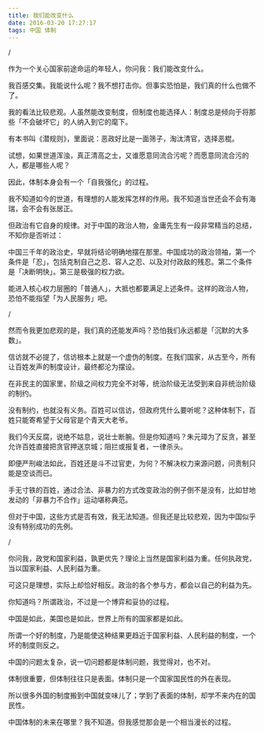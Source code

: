 ```yaml
---
title: 我们能改变什么
date: 2016-03-20 17:27:17
tags: 中国 体制
---
```



/

作为一个关心国家前途命运的年轻人，你问我：我们能改变什么。

我百感交集。我能说什么呢？我不想打击你。但事实恐怕是，我们真的什么也做不了。

我的看法比较悲观。人虽然能改变制度，但制度也能选择人：制度总是倾向于将那些「不会破坏它」的人纳入到它的麾下。

有本书叫《潜规则》，里面说：恶政好比是一面筛子，淘汰清官，选择恶棍。

试想，如果世道浑浊，真正清高之士，又谁愿意同流合污呢？而愿意同流合污的人，都是哪些人呢？

因此，体制本身会有一个「自我强化」的过程。

我不知道如今的世道，有理想的人能发挥怎样的作用。我不知道当世还会不会有海瑞，会不会有张居正。

但政治有它自身的规律。对于中国的政治人物，金庸先生有一段非常精当的总结，不知你是否听过：

中国三千年的政治史，早就将结论明确地摆在那里。中国成功的政治领袖，第一个条件是「忍」，包括克制自己之忍、容人之忍、以及对付政敌的残忍。第二个条件是「决断明快」。第三是极强的权力欲。

能进入核心权力层圈的「普通人」，大抵也都要满足上述条件。这样的政治人物，恐怕不能指望「为人民服务」吧。


/

然而令我更加悲观的是，我们真的还能发声吗？恐怕我们永远都是「沉默的大多数」。

信访就不必提了，信访根本上就是一个虚伪的制度。在我们国家，从古至今，所有让百姓发声的制度设计，最终都沦为摆设。

在非民主的国家里，阶级之间权力完全不对等，统治阶级无法受到来自非统治阶级的制约。

没有制约，也就没有义务。百姓可以信访，但政府凭什么要听呢？这种体制下，百姓只能寄希望于父母官是个青天大老爷。

我们今天反腐，说绝不姑息，说壮士断腕。但是你知道吗？朱元璋为了反贪，甚至允许百姓直接把贪官押送京城；阻拦或报复者，一律杀头。

即便严刑峻法如此，百姓还是斗不过官吏，为何？不解决权力来源问题，问责制只能是空谈而已。

手无寸铁的百姓，通过合法、非暴力的方式改变政治的例子倒不是没有，比如甘地发动的「非暴力不合作」运动堪称典范。

但对于中国，这些方式是否有效，我无法知道。但我还是比较悲观，因为中国似乎没有特别成功的先例。


/

你问我，政党和国家利益，孰更优先？理论上当然是国家利益为重。任何执政党，当以国家利益、人民利益为重。

可这只是理想，实际上却恰好相反。政治的各个参与方，都会以自己的利益为先。

你知道吗？所谓政治，不过是一个博弈和妥协的过程。

中国是如此，美国也是如此，世界上所有的国家都是如此。

所谓一个好的制度，乃是能使这种结果更趋近于国家利益、人民利益的制度，一个坏的制度则反之。

中国的问题太复杂，说一切问题都是体制问题，我觉得对，也不对。

体制很重要，但体制往往只是表面。体制只是一个国家国民性的外在表现。

所以很多外国的制度搬到中国就变味儿了；学到了表面的体制，却学不来内在的国民性。

中国体制的未来在哪里？我不知道。但我感觉那会是一个相当漫长的过程。
